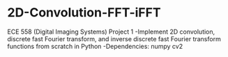 # 2D-Convolution-FFT-iFFT
ECE 558 (Digital Imaging Systems) Project 1
  -Implement 2D convolution, discrete fast Fourier transform, and inverse discrete fast Fourier transform functions from scratch in Python
  -Dependencies:
    numpy
    cv2
  
